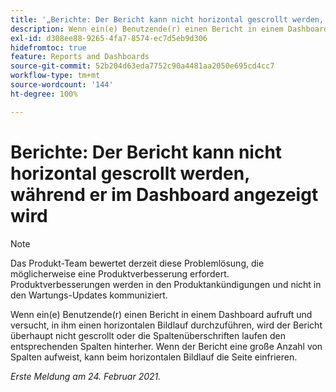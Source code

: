```yaml
---
title: '„Berichte: Der Bericht kann nicht horizontal gescrollt werden, während er im Dashboard angezeigt wird“'
description: Wenn ein(e) Benutzende(r) einen Bericht in einem Dashboard aufruft und versucht, in ihm einen horizontalen Bildlauf durchzuführen, wird der Bericht überhaupt nicht gescrollt oder die Spaltenüberschriften laufen den entsprechenden Spalten hinterher. Wenn der Bericht eine große Anzahl von Spalten aufweist, kann beim horizontalen Bildlauf die Seite einfrieren.
exl-id: d308ee88-9265-4fa7-8574-ec7d5eb9d306
hidefromtoc: true
feature: Reports and Dashboards
source-git-commit: 52b204d63eda7752c90a4481aa2050e695cd4cc7
workflow-type: tm+mt
source-wordcount: '144'
ht-degree: 100%

---
```


# Berichte: Der Bericht kann nicht horizontal gescrollt werden, während er im Dashboard angezeigt wird

>[!NOTE]
>
>Das Produkt-Team bewertet derzeit diese Problemlösung, die möglicherweise eine Produktverbesserung erfordert. Produktverbesserungen werden in den Produktankündigungen und nicht in den Wartungs-Updates kommuniziert.

Wenn ein(e) Benutzende(r) einen Bericht in einem Dashboard aufruft und versucht, in ihm einen horizontalen Bildlauf durchzuführen, wird der Bericht überhaupt nicht gescrollt oder die Spaltenüberschriften laufen den entsprechenden Spalten hinterher. Wenn der Bericht eine große Anzahl von Spalten aufweist, kann beim horizontalen Bildlauf die Seite einfrieren.

_Erste Meldung am 24. Februar 2021._
